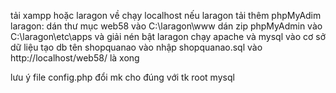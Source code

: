tải xampp hoặc laragon về chạy localhost
nếu laragon tải thêm phpMyAdim
laragon:
      dán thư mục web58 vào C:\laragon\www
      dán zip phpMyAdmin vào C:\laragon\etc\apps và giải nén
      bật laragon chạy apache và mysql
      vào cơ sở dữ liệu tạo db tên shopquanao vào nhập shopquanao.sql
      vào http://localhost/web58/ là xong

lưu ý file config.php đổi mk cho đúng với tk root mysql      

      
 
 
